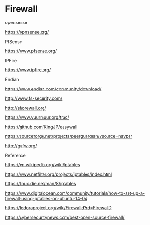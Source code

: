 # Firewall

opensense

https://opnsense.org/

PfSense

https://www.pfsense.org/

IPFire

https://www.ipfire.org/

Endian 

https://www.endian.com/community/download/

http://www.fs-security.com/

http://shorewall.org/

https://www.vuurmuur.org/trac/

https://github.com/KingJP/easywall

https://sourceforge.net/projects/peerguardian/?source=navbar

http://gufw.org/







Reference

https://en.wikipedia.org/wiki/Iptables

https://www.netfilter.org/projects/iptables/index.html

https://linux.die.net/man/8/iptables

https://www.digitalocean.com/community/tutorials/how-to-set-up-a-firewall-using-iptables-on-ubuntu-14-04

https://fedoraproject.org/wiki/Firewalld?rd=FirewallD

https://cybersecuritynews.com/best-open-source-firewall/

